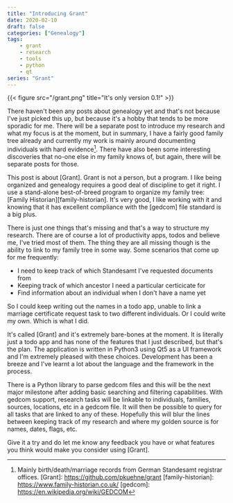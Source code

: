 ```yaml
---
title: "Introducing Grant"
date: 2020-02-10
draft: false
categories: ["Genealogy"]
tags:
    - grant
    - research
    - tools
    - python
    - qt
series: "Grant"
---
```


{{< figure src="/grant.png" title="It's only version 0.1!" >}}

There haven't been any posts about genealogy yet and that's not because I've just picked this up, but because it's a hobby that tends to be more sporadic for me. There will be a separate post to introduce my research and what my focus is at the moment, but in summary, I have a fairly good family tree already and currently my work is mainly around documenting individuals with hard evidence[^standesamt]. There have also been some interesting discoveries that no-one else in my family knows of, but again, there will be separate posts for those.

This post is about [Grant]. Grant is not a person, but a program. I like being organized and genealogy requires a good deal of discipline to get it right. I use a stand-alone best-of-breed program to organize my family tree: [Family Historian][family-historian]. It's very good, I like working with it and knowing that it has excellent compliance with the [gedcom] file standard is a big plus.

There is just one things that's missing and that's a way to structure my research. There are of course a lot of productivity apps, todos and believe me, I've tried most of them. The thing they are all missing though is the ability to link to my family tree in some way. Some scenarios that come up for me frequently:

* I need to keep track of which Standesamt I've requested documents from
* Keeping track of which ancestor I need a particular certicicate for
* Find information about an individual when I don't have a name yet

So I could keep writing out the names in a todo app, unable to link a marriage certificate request task to two different individuals. Or I could write my own. Which is what I did.

It's called [Grant] and it's extremely bare-bones at the moment. It is literally just a todo app and has none of the features that I just described, but that's the plan. The application is written in Python3 using Qt5 as a UI framework and I'm extremely pleased with these choices. Development has been a breeze and I've learnt a lot about the language and the framework in the process.

There is a Python library to parse gedcom files and this will be the next major milestone after adding basic searching and filtering capabilities. With gedcom support, research tasks will be linkable to individuals, families, sources, locations, etc in a gedcom file. It will then be possible to query for all tasks that are linked to any of these. Hopefully this will blur the lines between keeping track of my research and where my golden source is for names, dates, flags, etc.

Give it a try and do let me know any feedback you have or what features you think would make you consider using [Grant].

[^standesamt]: Mainly birth/death/marriage records from German Standesamt registrar offices.
[Grant]: https://github.com/pkuehne/grant
[family-historian]: https://www.family-historian.co.uk/
[gedcom]: https://en.wikipedia.org/wiki/GEDCOM

